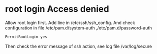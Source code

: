 # root login Access denied
Allow root login first. Add line in /etc/ssh/ssh_config. And check configuration in file
/etc/pam.d/system-auth ,/etc/pam.d/password-auth

```sh
PermitRootLogin yes
```

Then check the error message of ssh action, see log file /var/log/secure

